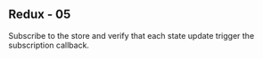 ## Redux - 05

Subscribe to the store and verify that each state update trigger the subscription callback.